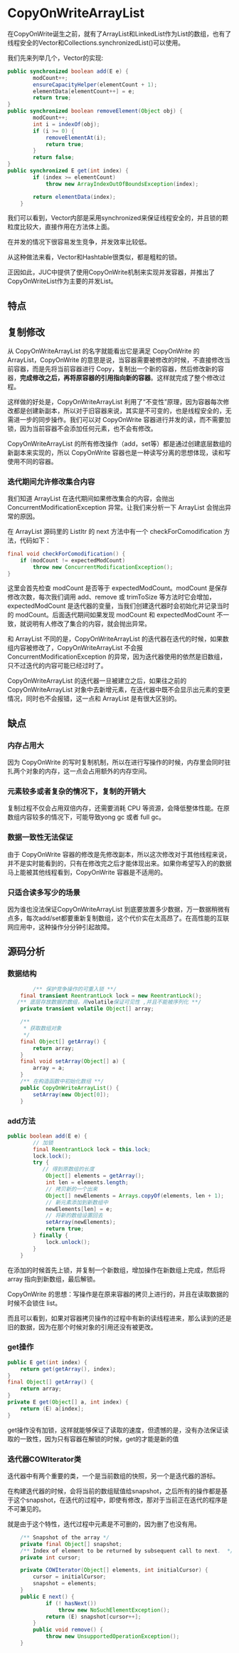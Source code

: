 # CopyOnWriteArrayList

在CopyOnWrite诞生之前，就有了ArrayList和LinkedList作为List的数组，也有了线程安全的Vector和Collections.synchronizedList()可以使用。

我们先来列举几个，Vector的实现:

```java
public synchronized boolean add(E e) {
        modCount++;
        ensureCapacityHelper(elementCount + 1);
        elementData[elementCount++] = e;
        return true;
}
public synchronized boolean removeElement(Object obj) {
        modCount++;
        int i = indexOf(obj);
        if (i >= 0) {
            removeElementAt(i);
            return true;
        }
        return false;
}
public synchronized E get(int index) {
        if (index >= elementCount)
            throw new ArrayIndexOutOfBoundsException(index);

        return elementData(index);
    }
```

我们可以看到，Vector内部是采用synchronized来保证线程安全的，并且锁的颗粒度比较大，直接作用在方法体上面。

在并发的情况下很容易发生竞争，并发效率比较低。

从这种做法来看，Vector和Hashtable很类似，都是粗粒的锁。

正因如此，JUC中提供了使用CopyOnWrite机制来实现并发容器，并推出了CopyOnWriteList作为主要的并发List。

## 特点

## 复制修改

从 CopyOnWriteArrayList 的名字就能看出它是满足 CopyOnWrite 的 ArrayList，CopyOnWrite 的意思是说，当容器需要被修改的时候，不直接修改当前容器，而是先将当前容器进行 Copy，复制出一个新的容器，然后修改新的容器，**完成修改之后，再将原容器的引用指向新的容器**。这样就完成了整个修改过程。

这样做的好处是，CopyOnWriteArrayList 利用了“不变性”原理，因为容器每次修改都是创建新副本，所以对于旧容器来说，其实是不可变的，也是线程安全的，无需进一步的同步操作。我们可以对 CopyOnWrite 容器进行并发的读，而不需要加锁，因为当前容器不会添加任何元素，也不会有修改。

CopyOnWriteArrayList 的所有修改操作（add，set等）都是通过创建底层数组的新副本来实现的，所以 CopyOnWrite 容器也是一种读写分离的思想体现，读和写使用不同的容器。

### 迭代期间允许修改集合内容

我们知道 ArrayList 在迭代期间如果修改集合的内容，会抛出 ConcurrentModificationException 异常。让我们来分析一下 ArrayList 会抛出异常的原因。

在 ArrayList 源码里的 ListItr 的 next 方法中有一个 checkForComodification 方法，代码如下：

```java
final void checkForComodification() {
    if (modCount != expectedModCount)
        throw new ConcurrentModificationException();
}
```

这里会首先检查 modCount 是否等于 expectedModCount。modCount 是保存修改次数，每次我们调用 add、remove 或 trimToSize 等方法时它会增加，expectedModCount 是迭代器的变量，当我们创建迭代器时会初始化并记录当时的 modCount。后面迭代期间如果发现 modCount 和 expectedModCount 不一致，就说明有人修改了集合的内容，就会抛出异常。

和 ArrayList 不同的是，CopyOnWriteArrayList 的迭代器在迭代的时候，如果数组内容被修改了，CopyOnWriteArrayList 不会报 ConcurrentModificationException 的异常，因为迭代器使用的依然是旧数组，只不过迭代的内容可能已经过时了。

CopyOnWriteArrayList 的迭代器一旦被建立之后，如果往之前的 CopyOnWriteArrayList 对象中去新增元素，在迭代器中既不会显示出元素的变更情况，同时也不会报错，这一点和 ArrayList 是有很大区别的。

## 缺点

### 内存占用大

因为 CopyOnWrite 的写时复制机制，所以在进行写操作的时候，内存里会同时驻扎两个对象的内存，这一点会占用额外的内存空间。

### 元素较多或者复杂的情况下，复制的开销大

复制过程不仅会占用双倍内存，还需要消耗 CPU 等资源，会降低整体性能。在原数组内容较多的情况下，可能导致yong gc 或者 full gc。

### 数据一致性无法保证

由于 CopyOnWrite 容器的修改是先修改副本，所以这次修改对于其他线程来说，并不是实时能看到的，只有在修改完之后才能体现出来。如果你希望写入的的数据马上能被其他线程看到，CopyOnWrite 容器是不适用的。

### 只适合读多写少的场景

因为谁也没法保证CopyOnWriteArrayList 到底要放置多少数据，万一数据稍微有点多，每次add/set都要重新复制数组，这个代价实在太高昂了。在高性能的互联网应用中，这种操作分分钟引起故障。

## 源码分析

### 数据结构

```java
		/** 保护竞争操作的可重入锁 **/    
    final transient ReentrantLock lock = new ReentrantLock();
   /** 底层存放数据的数组，用volatile保证可见性 ,并且不能被序列化 **/
    private transient volatile Object[] array;

    /**
     * 获取数组对象
     */
    final Object[] getArray() {
        return array;
    }
    final void setArray(Object[] a) {
        array = a;
    }
    /** 在构造函数中初始化数组 **/
    public CopyOnWriteArrayList() {
        setArray(new Object[0]);
    }
```

### add方法

```java
public boolean add(E e) {
        // 加锁
        final ReentrantLock lock = this.lock;
        lock.lock();
        try {
           // 得到原数组的长度
            Object[] elements = getArray();
            int len = elements.length;
            // 拷贝新的一个出来
            Object[] newElements = Arrays.copyOf(elements, len + 1);
          	// 新元素添加到新数组中
            newElements[len] = e;
          	// 将新的数组设置回去
            setArray(newElements);
            return true;
        } finally {
            lock.unlock();
        }
    }
```

在添加的时候首先上锁，并复制一个新数组，增加操作在新数组上完成，然后将 array 指向到新数组，最后解锁。

CopyOnWrite 的思想：写操作是在原来容器的拷贝上进行的，并且在读取数据的时候不会锁住 list。

而且可以看到，如果对容器拷贝操作的过程中有新的读线程进来，那么读到的还是旧的数据，因为在那个时候对象的引用还没有被更改。

### get操作

```java
public E get(int index) {
    return get(getArray(), index);
}
final Object[] getArray() {
    return array;
}
private E get(Object[] a, int index) {
    return (E) a[index];
}
```

get操作没有加锁，这样就能够保证了读取的速度，但遗憾的是，没有办法保证读取的一致性，因为只有容器在解锁的时候，get的才能是新的值

### 迭代器**COWIterator**类

迭代器中有两个重要的类，一个是当前数组的快照，另一个是迭代器的游标。

在构建迭代器的时候，会将当前的数组赋值给snapshot，之后所有的操作都是基于这个snapshot，在迭代的过程中，即使有修改，那对于当前正在迭代的程序是不可兼见的。

就是由于这个特性，迭代过程中元素是不可删的，因为删了也没有用。

```java
    /** Snapshot of the array */
    private final Object[] snapshot;
    /** Index of element to be returned by subsequent call to next.  */
    private int cursor;

    private COWIterator(Object[] elements, int initialCursor) {
        cursor = initialCursor;
        snapshot = elements;
    }
    public E next() {
            if (! hasNext())
                throw new NoSuchElementException();
            return (E) snapshot[cursor++];
        }
		public void remove() {
            throw new UnsupportedOperationException();
    }
```

